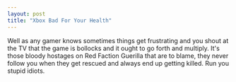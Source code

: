 ```yaml
---
layout: post
title: "Xbox Bad For Your Health"
---
```


Well as any gamer knows sometimes things get frustrating and you shout at the TV that the game is bollocks and it ought to go forth and multiply. It's those 
bloody hostages on Red Faction Guerilla that are to blame, they never follow you when they get rescued and always end up getting killed. Run you stupid idiots.